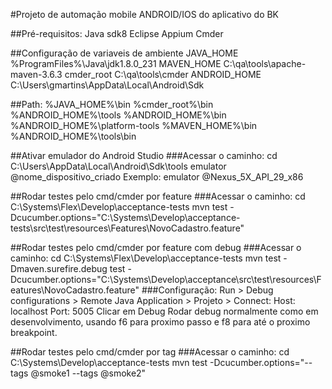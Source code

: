 #Projeto de automação mobile ANDROID/IOS do aplicativo do BK


##Pré-requisitos:
Java sdk8
Eclipse
Appium
Cmder


##Configuração de variaveis de ambiente
JAVA_HOME %ProgramFiles%\Java\jdk1.8.0_231
MAVEN_HOME C:\qa\tools\apache-maven-3.6.3
cmder_root C:\qa\tools\cmder
ANDROID_HOME C:\Users\gmartins\AppData\Local\Android\Sdk


##Path:
%JAVA_HOME%\bin
%cmder_root%\bin
%ANDROID_HOME%\tools
%ANDROID_HOME%\bin
%ANDROID_HOME%\platform-tools
%MAVEN_HOME%\bin
%ANDROID_HOME%\tools\bin


##Ativar emulador do Android Studio
###Acessar o caminho:
cd C:\Users\AppData\Local\Android\Sdk\tools
emulator @nome_dispositivo_criado
Exemplo: emulator @Nexus_5X_API_29_x86

##Rodar testes pelo cmd/cmder por feature
###Acessar o caminho:
cd C:\Systems\Flex\Develop\acceptance-tests
mvn test -Dcucumber.options="C:\Systems\Develop\acceptance-tests\src\test\resources\Features\NovoCadastro.feature"

##Rodar testes pelo cmd/cmder por feature com debug
###Acessar o caminho:
cd C:\Systems\Flex\Develop\acceptance-tests
mvn test -Dmaven.surefire.debug test -Dcucumber.options="C:\Systems\Develop\acceptance\src\test\resources\Features\NovoCadastro.feature"
###Configuração:
Run > Debug configurations > Remote Java Application > Projeto > Connect: Host: localhost Port: 5005
Clicar em Debug
Rodar debug normalmente como em desenvolvimento, usando f6 para proximo passo e f8 para até o proximo breakpoint.


##Rodar testes pelo cmd/cmder por tag
###Acessar o caminho:
cd C:\Systems\Develop\acceptance-tests
mvn test -Dcucumber.options="--tags @smoke1 --tags @smoke2"

